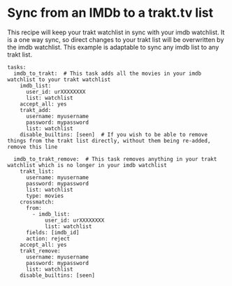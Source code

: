 # Sync from an IMDb to a trakt.tv list

This recipe will keep your trakt watchlist in sync with your imdb watchlist. It is a one way sync, so direct changes to your trakt list will be overwritten by the imdb watchlist. This example is adaptable to sync any imdb list to any trakt list.


    tasks:
      imdb_to_trakt:  # This task adds all the movies in your imdb watchlist to your trakt watchlist
        imdb_list:
          user_id: urXXXXXXXX
          list: watchlist
        accept_all: yes
        trakt_add:
          username: myusername
          password: mypassword
          list: watchlist
        disable_builtins: [seen]  # If you wish to be able to remove things from the trakt list directly, without them being re-added, remove this line
    
      imdb_to_trakt_remove:  # This task removes anything in your trakt watchlist which is no longer in your imdb watchlist
        trakt_list:
          username: myusername
          password: mypassword
          list: watchlist
          type: movies
        crossmatch:
          from:
            - imdb_list:
                user_id: urXXXXXXXX
                list: watchlist
          fields: [imdb_id]
          action: reject
        accept_all: yes
        trakt_remove:
          username: myusername
          password: mypassword
          list: watchlist
        disable_builtins: [seen]

